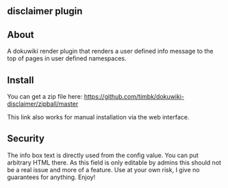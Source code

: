 ## disclaimer plugin

## About

A dokuwiki render plugin that renders a user defined info message to the top of pages in user defined namespaces.

## Install

You can get a zip file here: https://github.com/timbk/dokuwiki-disclaimer/zipball/master

This link also works for manual installation via the web interface.

## Security

The info box text is directly used from the config value. You can put arbitrary HTML there. As this field is only editable by admins this should not be a real issue and more of a feature.
Use at your own risk, I give no guarantees for anything. Enjoy!
